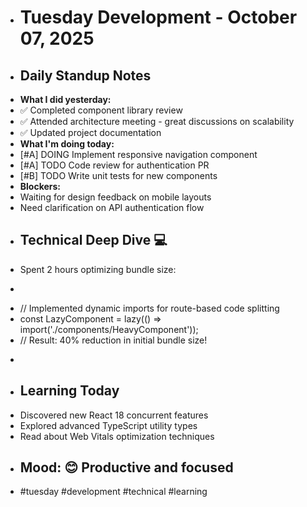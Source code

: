 - # Tuesday Development - October 07, 2025
- ## Daily Standup Notes
- **What I did yesterday:**
- ✅ Completed component library review
- ✅ Attended architecture meeting - great discussions on scalability
- ✅ Updated project documentation
- **What I'm doing today:**
- [#A] DOING Implement responsive navigation component
- [#A] TODO Code review for authentication PR
- [#B] TODO Write unit tests for new components
- **Blockers:**
- Waiting for design feedback on mobile layouts
- Need clarification on API authentication flow
- ## Technical Deep Dive 💻
- Spent 2 hours optimizing bundle size:
- ```javascript
- // Implemented dynamic imports for route-based code splitting
- const LazyComponent = lazy(() => import('./components/HeavyComponent'));
- // Result: 40% reduction in initial bundle size!
- ```
- ## Learning Today
- Discovered new React 18 concurrent features
- Explored advanced TypeScript utility types
- Read about Web Vitals optimization techniques
- ## Mood: 😊 Productive and focused
- #tuesday #development #technical #learning